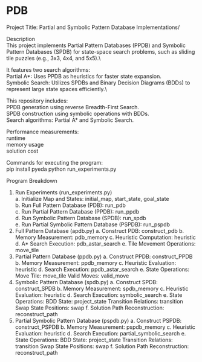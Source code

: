 # PDB
Project Title: Partial and Symbolic Pattern Database Implementations/

Description\
 This project implements Partial Pattern Databases (PPDB) and Symbolic Pattern Databases (SPDB) for state-space search problems, such as sliding tile puzzles (e.g., 3x3, 4x4, and 5x5).\

It features two search algorithms:\
 Partial A*: Uses PPDB as heuristics for faster state expansion.\
  Symbolic Search: Utilizes SPDBs and Binary Decision Diagrams (BDDs) to represent large state spaces efficiently.\

This repository includes:    
  PPDB generation using reverse Breadth-First Search.  
  SPDB construction using symbolic operations with BDDs.  
  Search algorithms: Partial A* and Symbolic Search.  

Performance measurements:  
  runtime  
  memory usage  
  solution cost  

Commands for executing the program:  
  pip install pyeda
  python run_experiments.py

Program Breakdown  
1. Run Experiments (run_experiments.py)​  
  a. Initialize Map and States: initial_map, start_state, goal_state  
  b. Run Full Pattern Database (PDB): run_pdb  
  c. Run Partial Pattern Database (PPDB): run_ppdb  
  d. Run Symbolic Pattern Database (SPDB): run_spdb  
  e. Run Partial Symbolic Pattern Database (PSPDB): run_pspdb  
2. Full Pattern Database (apdb.py)
	a. Construct PDB: construct_pdb
	b. Memory Measurement: pdb_memory
	c. Heuristic Computation: heuristic
	d. A* Search Execution: pdb_astar_search
	e. Tile Movement Operations: move_tile
3. Partial Pattern Database (ppdb.py)
	a. Construct PPDB: construct_PPDB
	b. Memory Measurement: ppdb_memory
	c. Heuristic Evaluation: heuristic
	d. Search Execution: ppdb_astar_search
	e. State Operations:
		Move Tile: move_tile
		Valid Moves: valid_move
4. Symbolic Pattern Database (spdb.py)​
 	a. Construct SPDB: construct_SPDB
	b. Memory Measurement: spdb_memory
	c. Heuristic Evaluation: heuristic
	d. Search Execution: symbolic_search
	e. State Operations:
		BDD State: project_state
		Transition Relations: transition
		Swap State Positions: swap
	f. Solution Path Reconstruction: reconstruct_path
5. Partial Symbolic Pattern Database (pspdb.py)​
	a. Construct PSPDB: construct_PSPDB
	b. Memory Measurement: pspdb_memory
	c. Heuristic Evaluation: heuristic
	d. Search Execution: partial_symbolic_search
	e. State Operations:
		BDD State: project_state
		Transition Relations: transition
		Swap State Positions: swap
	f. Solution Path Reconstruction: reconstruct_path
